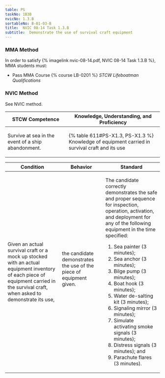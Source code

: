 ```yaml
---
table: PS
taskNo: 1B3B
nvicNo: 1.3.B 
sortableNo: B-01-03-B
title:  NVIC 08-14 Task 1.3.B
subtitle:  Demonstrate the use of survival craft equipment
---
```



### MMA Method

In order to satisfy  {% imagelink nvic-08-14.pdf, NVIC 08-14 Task 1.3.B %}, MMA students must:

* Pass MMA Course {% course LB-0201 %}  *STCW Lifeboatman Qualifications*


### NVIC Method

<a onclick="togglevisibility('nvic_methods')" >See NVIC method.</a>

<div id='nvic_methods' class='hide'>

<table>
<thead>
<tr>
<th class='forty'> STCW Competence </th>
<th class='sixty'> Knowledge, Understanding, and Proficiency </th>
</tr>
</thead>




<tbody>
<tr><td markdown='1'>

Survive at sea in the event of a ship abandonment.

</td><td markdown='1'>

{% table 611#PS-X1.3, PS-X1.3 %} Knowledge of equipment carried in survival craft and its use

</td></tr>


</tbody>
</table>


<table>
<thead>
<tr><th class='twenty'>  Condition </th><th class='twenty'> Behavior </th><th  class='sixty'>Standard </th></tr>
</thead>
<tbody >



<tr><td markdown='1'>

Given an actual survival craft or a mock up stocked with an actual equipment inventory of each piece of equipment carried in the survival craft, when asked to demonstrate its use,

</td><td markdown='1'>

the candidate demonstrates the use of the piece of equipment given.

<br>

<div class="tooltip" markdown='1'>



</div>


</td><td markdown='1'>

The candidate correctly demonstrates the safe and proper sequence for inspection, operation, activation, and deployment for any  of the following equipment in the time specified: 

1. Sea painter (3 minutes); 
2. Sea anchor (3 minutes); 
3. Bilge pump (3 minutes); 
4. Boat hook (3 minutes); 
5. Water de-salting kit (3 minutes); 
6. Signaling mirror (3 minutes); 
7. Simulate activating smoke signals (3 minutes); 
8. Distress signals (3 minutes); and 
9. Parachute flares (3 minutes).

</td></tr>
</tbody>
</table>
</div>
